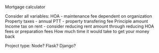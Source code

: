 Mortgage calculator

Consider all variables:
    HOA - maintenance fee dependent on organization
    Property taxes - annual
    PTT - property transfering fee
    Principle amount
    Income tax on rent - consider reducing rent amount through reducing HOA fees or preparation fees
    How much time it would take to get your money back


Project type:
    Node?
    Flask?
    Django?